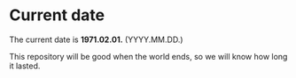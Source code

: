 # Current date

The current date is **1971.02.01.** (YYYY.MM.DD.)

This repository will be good when the world ends, so we will know how long it lasted.